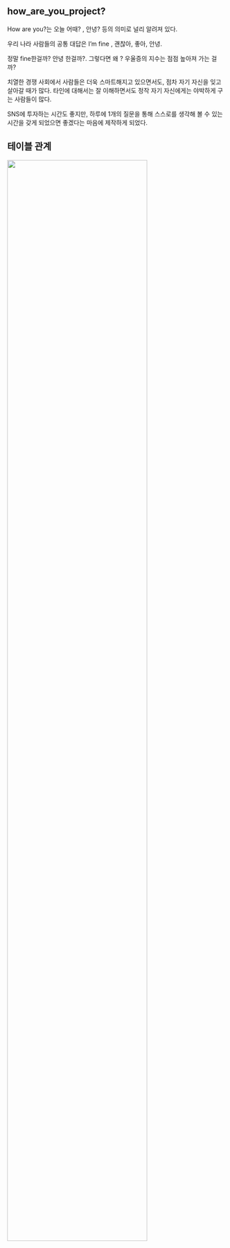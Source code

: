 ## how_are_you_project?
How are you?는 오늘 어때? , 안녕? 등의 의미로 널리 알려져 있다.

우리 나라 사람들의 공통 대답은 I’m fine , 괜찮아, 좋아, 안녕. 

정말 fine한걸까? 안녕 한걸까?. 그렇다면 왜 ? 우울증의 지수는 점점 높아져 가는 걸까?

치열한 경쟁 사회에서 사람들은 더욱 스마트해지고 있으면서도, 점차 자기 자신을 잊고 살아갈 때가 많다. 
타인에 대해서는 잘 이해하면서도 정작 자기 자신에게는 야박하게 구는 사람들이 많다.

SNS에 투자하는 시간도 좋지만, 하루에 1개의 질문을 통해 스스로를 생각해 볼 수 있는 시간을 갖게 되었으면 좋겠다는 마음에 제작하게 되었다.





## 테이블 관계
<img width="80%" src="https://user-images.githubusercontent.com/97998547/214490005-0db3c9f5-fac7-4102-b66b-0585030d4e4c.png"/>

